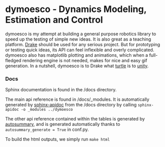 # dymoesco - Dynamics Modeling, Estimation and Control

dymoesco is my attempt at building a general purpose robotics library to speed up the testing of simple new ideas. It is also great as a teaching platform. [Drake](https://drake.mit.edu/) should be used for any serious project. But for prototyping or testing quick ideas, its API can feel inflexible and overly complicated. dymoesco also has matplotlib plotting and animations, which when a full-fledged rendering engine is not needed, makes for nice and easy gif generation. In a nutshell, dymoesco is to Drake what [turtle](https://docs.python.org/3/library/turtle.html) is to [unity](https://unity.com/).

### Docs
Sphinx documentation is found in the /docs directory.

The main api reference is found in /docs/_modules.
It is automatically generated by [sphinx-apidoc](https://www.sphinx-doc.org/en/master/man/sphinx-apidoc.html) from the /docs directory by calling
`sphinx-apidoc -o _modules ../dymoesco`

The other api reference contained within the tables is generated by [autosummary](https://www.sphinx-doc.org/en/master/usage/extensions/autosummary.html), and is generated automatically thanks to `autosummary_generate = True` in conf.py.

To build the html outputs, we simply run
`make html`